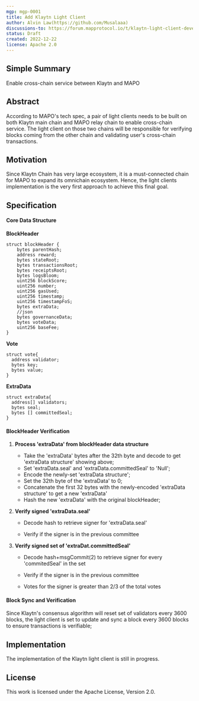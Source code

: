 ```yaml
---
mgp: mgp-0001
title: Add Klaytn Light Client
author: Alvin Law(https://github.com/Musalaaa)
discussions-to: https://forum.mapprotocol.io/t/klaytn-light-client-development-2022-12-a-001/4569
status: Draft
created: 2022-12-22
license: Apache 2.0
---
```


## Simple Summary
Enable cross-chain service between Klaytn and MAPO

## Abstract

According to MAPO's tech spec, a pair of light clients needs to be built on both Klaytn main chain and MAPO relay chain to enable cross-chain service. The light client on those two chains will be responsible for verifying blocks coming from the other chain and validating user's cross-chain transactions.

## Motivation
Since Klaytn Chain has very large ecosystem, it is a must-connected chain for MAPO to expand its omnichain ecosystem. Hence, the light clients implementation is the very first approach to achieve this final goal.

## Specification
#### Core Data Structure

**BlockHeader**

```solidity
struct blockHeader {
    bytes parentHash;
    address reward;
    bytes stateRoot;
    bytes transactionsRoot;
    bytes receiptsRoot;
    bytes logsBloom;
    uint256 blockScore;
    uint256 number;
    uint256 gasUsed;
    uint256 timestamp;
    uint256 timestampFoS;
    bytes extraData;
    //json
    bytes governanceData;
    bytes voteData;
    uint256 baseFee;
}
```

**Vote**

```solidity
struct vote{
  address validator;
  bytes key;
  bytes value;
}
```

**ExtraData**

```solidity
struct extraData{
  address[] validators;
  bytes seal;
  bytes [] committedSeal;
}
```



#### BlockHeader Verification

1. **Process 'extraData' from blockHeader data structure**
   - Take the 'extraData' bytes after the 32th byte and decode to get 'extraData structure' showing above;
   - Set 'extraData.seal' and 'extraData.committedSeal' to 'Null';
   - Encode the newly-set 'extraData structure';
   - Set the 32th byte of the 'extraData' to 0;
   - Concatenate the first 32 bytes with the newly-encoded 'extraData structure' to get a new 'extraData'
   - Hash the new 'extraData' with the original blockHeader;

2. **Verify signed 'extraData.seal'**

   - Decode hash to retrieve signer for 'extraData.seal'

   - Verify if the signer is in the previous committee

3. **Verify signed set of 'extraDat.committedSeal'**

   - Decode hash+msgCommit(2) to retrieve signer for every 'commitedSeal' in the set

   - Verify if the signer is in the previous committee

   - Votes for the signer is greater than 2/3 of the total votes

     

#### Block Sync and Verification

Since Klaytn's consensus algorithm will reset set of validators every 3600 blocks, the light client is set to update and sync a block every 3600 blocks to ensure transactions is verifiable;

## Implementation

The implementation of the Klaytn light client is still in progress.

## License

This work is licensed under the Apache License, Version 2.0.
